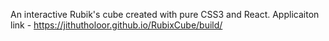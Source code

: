  An interactive Rubik's cube created with pure CSS3 and React.
Applicaiton link - https://jithutholoor.github.io/RubixCube/build/
